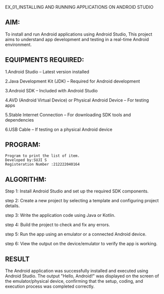 EX_01_INSTALLING AND RUNNING APPLICATIONS ON ANDROID STUDIO 
## AIM:

To install and run Android applications using Android Studio, This project aims to understand app development and testing in a real-time Android environment.

## EQUIPMENTS REQUIRED:

1.Android Studio – Latest version installed

2.Java Development Kit (JDK) – Required for Android development

3.Android SDK – Included with Android Studio

4.AVD (Android Virtual Device) or Physical Android Device – For testing apps

5.Stable Internet Connection – For downloading SDK tools and dependencies

6.USB Cable – If testing on a physical Android device
## PROGRAM:
```
Program to print the list of item.
Developed by:SUJI S
Registeration Number :212222040164
```

## ALGORITHM:

Step 1: Install Android Studio and set up the required SDK components.

step 2: Create a new project by selecting a template and configuring project details.

step 3: Write the application code using Java or Kotlin.

step 4: Build the project to check and fix any errors.

step 5: Run the app using an emulator or a connected Android device.

step 6: View the output on the device/emulator to verify the app is working.

## RESULT

The Android application was successfully installed and executed using Android Studio. The output "Hello, Android!" was displayed on the screen of the emulator/physical device, 
confirming that the setup, coding, and execution process was completed correctly.




